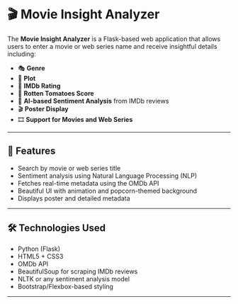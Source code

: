 # 🎬 Movie Insight Analyzer

The **Movie Insight Analyzer** is a Flask-based web application that allows users to enter a movie or web series name and receive insightful details including:

- 🎭 **Genre**
- 📖 **Plot**
- 🌟 **IMDb Rating**
- 🍅 **Rotten Tomatoes Score**
- 🤖 **AI-based Sentiment Analysis** from IMDb reviews
- 🎬 **Poster Display**
- 🎞️ **Support for Movies and Web Series**

---

## 🚀 Features

- Search by movie or web series title
- Sentiment analysis using Natural Language Processing (NLP)
- Fetches real-time metadata using the OMDb API
- Beautiful UI with animation and popcorn-themed background
- Displays poster and detailed metadata

---

## 🛠️ Technologies Used

- Python (Flask)
- HTML5 + CSS3
- OMDb API
- BeautifulSoup for scraping IMDb reviews
- NLTK or any sentiment analysis model
- Bootstrap/Flexbox-based styling

---
